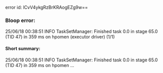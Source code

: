 error id: lCvV4ykgRzBrKRAogEZg9w==
### Bloop error:

25/06/18 00:38:51 INFO TaskSetManager: Finished task 0.0 in stage 65.0 (TID 47) in 359 ms on hpomen (executor driver) (1/1)
#### Short summary: 

25/06/18 00:38:51 INFO TaskSetManager: Finished task 0.0 in stage 65.0 (TID 47) in 359 ms on hpomen ...
